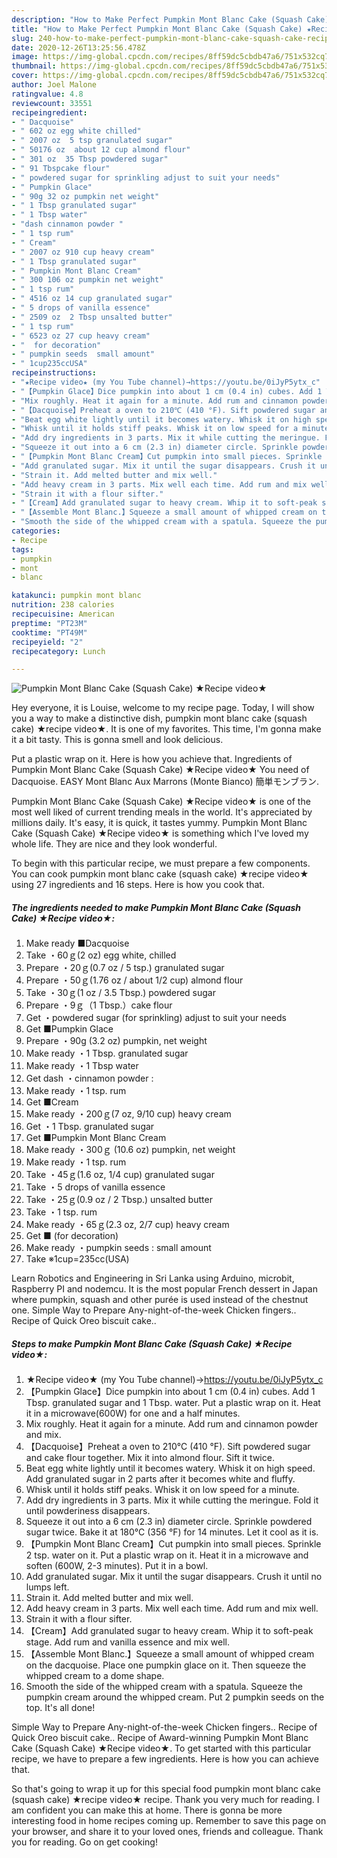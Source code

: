 ```yaml
---
description: "How to Make Perfect Pumpkin Mont Blanc Cake (Squash Cake) ★Recipe video★"
title: "How to Make Perfect Pumpkin Mont Blanc Cake (Squash Cake) ★Recipe video★"
slug: 240-how-to-make-perfect-pumpkin-mont-blanc-cake-squash-cake-recipe-video
date: 2020-12-26T13:25:56.478Z
image: https://img-global.cpcdn.com/recipes/8ff59dc5cbdb47a6/751x532cq70/pumpkin-mont-blanc-cake-squash-cake-★recipe-video★-recipe-main-photo.jpg
thumbnail: https://img-global.cpcdn.com/recipes/8ff59dc5cbdb47a6/751x532cq70/pumpkin-mont-blanc-cake-squash-cake-★recipe-video★-recipe-main-photo.jpg
cover: https://img-global.cpcdn.com/recipes/8ff59dc5cbdb47a6/751x532cq70/pumpkin-mont-blanc-cake-squash-cake-★recipe-video★-recipe-main-photo.jpg
author: Joel Malone
ratingvalue: 4.8
reviewcount: 33551
recipeingredient:
- " Dacquoise"
- " 602 oz egg white chilled"
- " 2007 oz  5 tsp granulated sugar"
- " 50176 oz  about 12 cup almond flour"
- " 301 oz  35 Tbsp powdered sugar"
- " 91 Tbspcake flour"
- " powdered sugar for sprinkling adjust to suit your needs"
- " Pumpkin Glace"
- " 90g 32 oz pumpkin net weight"
- " 1 Tbsp granulated sugar"
- " 1 Tbsp water"
- "dash cinnamon powder "
- " 1 tsp rum"
- " Cream"
- " 2007 oz 910 cup heavy cream"
- " 1 Tbsp granulated sugar"
- " Pumpkin Mont Blanc Cream"
- " 300 106 oz pumpkin net weight"
- " 1 tsp rum"
- " 4516 oz 14 cup granulated sugar"
- " 5 drops of vanilla essence"
- " 2509 oz  2 Tbsp unsalted butter"
- " 1 tsp rum"
- " 6523 oz 27 cup heavy cream"
- "  for decoration"
- " pumpkin seeds  small amount"
- " 1cup235ccUSA"
recipeinstructions:
- "★Recipe video★ (my You Tube channel)→https://youtu.be/0iJyP5ytx_c"
- "【Pumpkin Glace】Dice pumpkin into about 1 cm (0.4 in) cubes. Add 1 Tbsp. granulated sugar and 1 Tbsp. water. Put a plastic wrap on it. Heat it in a microwave(600W) for one and a half minutes."
- "Mix roughly. Heat it again for a minute. Add rum and cinnamon powder and mix."
- "【Dacquoise】Preheat a oven to 210℃ (410 °F). Sift powdered sugar and cake flour together. Mix it into almond flour. Sift it twice."
- "Beat egg white lightly until it becomes watery. Whisk it on high speed. Add granulated sugar in 2 parts after it becomes white and fluffy."
- "Whisk until it holds stiff peaks. Whisk it on low speed for a minute."
- "Add dry ingredients in 3 parts. Mix it while cutting the meringue. Fold it until powderiness disappears."
- "Squeeze it out into a 6 cm (2.3 in) diameter circle. Sprinkle powdered sugar twice. Bake it at 180℃ (356 °F) for 14 minutes. Let it cool as it is."
- "【Pumpkin Mont Blanc Cream】Cut pumpkin into small pieces. Sprinkle 2 tsp. water on it. Put a plastic wrap on it. Heat it in a microwave and soften (600W, 2-3 minutes). Put it in a bowl."
- "Add granulated sugar. Mix it until the sugar disappears. Crush it until no lumps left."
- "Strain it. Add melted butter and mix well."
- "Add heavy cream in 3 parts. Mix well each time. Add rum and mix well."
- "Strain it with a flour sifter."
- "【Cream】Add granulated sugar to heavy cream. Whip it to soft-peak stage. Add rum and vanilla essence and mix well."
- "【Assemble Mont Blanc.】Squeeze a small amount of whipped cream on the dacquoise. Place one pumpkin glace on it. Then squeeze the whipped cream to a dome shape."
- "Smooth the side of the whipped cream with a spatula. Squeeze the pumpkin cream around the whipped cream. Put 2 pumpkin seeds on the top. It&#39;s all done!"
categories:
- Recipe
tags:
- pumpkin
- mont
- blanc

katakunci: pumpkin mont blanc 
nutrition: 238 calories
recipecuisine: American
preptime: "PT23M"
cooktime: "PT49M"
recipeyield: "2"
recipecategory: Lunch

---
```



![Pumpkin Mont Blanc Cake (Squash Cake) ★Recipe video★](https://img-global.cpcdn.com/recipes/8ff59dc5cbdb47a6/751x532cq70/pumpkin-mont-blanc-cake-squash-cake-★recipe-video★-recipe-main-photo.jpg)

Hey everyone, it is Louise, welcome to my recipe page. Today, I will show you a way to make a distinctive dish, pumpkin mont blanc cake (squash cake) ★recipe video★. It is one of my favorites. This time, I'm gonna make it a bit tasty. This is gonna smell and look delicious.

Put a plastic wrap on it. Here is how you achieve that. Ingredients of Pumpkin Mont Blanc Cake (Squash Cake) ★Recipe video★ You need of Dacquoise. EASY Mont Blanc Aux Marrons (Monte Bianco) 簡単モンブラン.

Pumpkin Mont Blanc Cake (Squash Cake) ★Recipe video★ is one of the most well liked of current trending meals in the world. It's appreciated by millions daily. It's easy, it is quick, it tastes yummy. Pumpkin Mont Blanc Cake (Squash Cake) ★Recipe video★ is something which I've loved my whole life. They are nice and they look wonderful.


To begin with this particular recipe, we must prepare a few components. You can cook pumpkin mont blanc cake (squash cake) ★recipe video★ using 27 ingredients and 16 steps. Here is how you cook that.

<!--inarticleads1-->

##### The ingredients needed to make Pumpkin Mont Blanc Cake (Squash Cake) ★Recipe video★:

1. Make ready  ■Dacquoise
1. Take  ・60ｇ(2 oz) egg white, chilled
1. Prepare  ・20ｇ(0.7 oz / 5 tsp.) granulated sugar
1. Prepare  ・50ｇ(1.76 oz / about 1/2 cup) almond flour
1. Take  ・30ｇ(1 oz / 3.5 Tbsp.) powdered sugar
1. Prepare  ・9ｇ（1 Tbsp.）cake flour
1. Get  ・powdered sugar (for sprinkling) adjust to suit your needs
1. Get  ■Pumpkin Glace
1. Prepare  ・90g (3.2 oz) pumpkin, net weight
1. Make ready  ・1 Tbsp. granulated sugar
1. Make ready  ・1 Tbsp water
1. Get dash ・cinnamon powder :
1. Make ready  ・1 tsp. rum
1. Get  ■Cream
1. Make ready  ・200ｇ(7 oz, 9/10 cup) heavy cream
1. Get  ・1 Tbsp. granulated sugar
1. Get  ■Pumpkin Mont Blanc Cream
1. Make ready  ・300ｇ (10.6 oz) pumpkin, net weight
1. Make ready  ・1 tsp. rum
1. Take  ・45ｇ(1.6 oz, 1/4 cup) granulated sugar
1. Take  ・5 drops of vanilla essence
1. Take  ・25ｇ(0.9 oz / 2 Tbsp.) unsalted butter
1. Take  ・1 tsp. rum
1. Make ready  ・65ｇ(2.3 oz, 2/7 cup) heavy cream
1. Get  ■ (for decoration)
1. Make ready  ・pumpkin seeds : small amount
1. Take  ※1cup=235cc(USA)


Learn Robotics and Engineering in Sri Lanka using Arduino, microbit, Raspberry PI and nodemcu. It is the most popular French dessert in Japan where pumpkin, squash and other purée is used instead of the chestnut one. Simple Way to Prepare Any-night-of-the-week Chicken fingers.. Recipe of Quick Oreo biscuit cake.. 

<!--inarticleads2-->

##### Steps to make Pumpkin Mont Blanc Cake (Squash Cake) ★Recipe video★:

1. ★Recipe video★ (my You Tube channel)→https://youtu.be/0iJyP5ytx_c
1. 【Pumpkin Glace】Dice pumpkin into about 1 cm (0.4 in) cubes. Add 1 Tbsp. granulated sugar and 1 Tbsp. water. Put a plastic wrap on it. Heat it in a microwave(600W) for one and a half minutes.
1. Mix roughly. Heat it again for a minute. Add rum and cinnamon powder and mix.
1. 【Dacquoise】Preheat a oven to 210℃ (410 °F). Sift powdered sugar and cake flour together. Mix it into almond flour. Sift it twice.
1. Beat egg white lightly until it becomes watery. Whisk it on high speed. Add granulated sugar in 2 parts after it becomes white and fluffy.
1. Whisk until it holds stiff peaks. Whisk it on low speed for a minute.
1. Add dry ingredients in 3 parts. Mix it while cutting the meringue. Fold it until powderiness disappears.
1. Squeeze it out into a 6 cm (2.3 in) diameter circle. Sprinkle powdered sugar twice. Bake it at 180℃ (356 °F) for 14 minutes. Let it cool as it is.
1. 【Pumpkin Mont Blanc Cream】Cut pumpkin into small pieces. Sprinkle 2 tsp. water on it. Put a plastic wrap on it. Heat it in a microwave and soften (600W, 2-3 minutes). Put it in a bowl.
1. Add granulated sugar. Mix it until the sugar disappears. Crush it until no lumps left.
1. Strain it. Add melted butter and mix well.
1. Add heavy cream in 3 parts. Mix well each time. Add rum and mix well.
1. Strain it with a flour sifter.
1. 【Cream】Add granulated sugar to heavy cream. Whip it to soft-peak stage. Add rum and vanilla essence and mix well.
1. 【Assemble Mont Blanc.】Squeeze a small amount of whipped cream on the dacquoise. Place one pumpkin glace on it. Then squeeze the whipped cream to a dome shape.
1. Smooth the side of the whipped cream with a spatula. Squeeze the pumpkin cream around the whipped cream. Put 2 pumpkin seeds on the top. It&#39;s all done!


Simple Way to Prepare Any-night-of-the-week Chicken fingers.. Recipe of Quick Oreo biscuit cake.. Recipe of Award-winning Pumpkin Mont Blanc Cake (Squash Cake) ★Recipe video★. To get started with this particular recipe, we have to prepare a few ingredients. Here is how you can achieve that. 

So that's going to wrap it up for this special food pumpkin mont blanc cake (squash cake) ★recipe video★ recipe. Thank you very much for reading. I am confident you can make this at home. There is gonna be more interesting food in home recipes coming up. Remember to save this page on your browser, and share it to your loved ones, friends and colleague. Thank you for reading. Go on get cooking!
